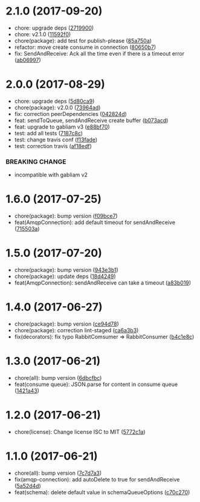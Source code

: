 <a name="2.1.0"></a>
# 2.1.0 (2017-09-20)

* chore: upgrade deps ([2719900](https://github.com/gabliam/amqp/commit/2719900))
* chore: v2.1.0 ([11592f0](https://github.com/gabliam/amqp/commit/11592f0))
* chore(package): add test for publish-please ([85a750a](https://github.com/gabliam/amqp/commit/85a750a))
* refactor: move create consume in connection ([80650b7](https://github.com/gabliam/amqp/commit/80650b7))
* fix: SendAndReceive: Ack all the time even if there is a timeout error ([ab06997](https://github.com/gabliam/amqp/commit/ab06997))



<a name="2.0.0"></a>
# 2.0.0 (2017-08-29)

* chore: upgrade deps ([5d80ca9](https://github.com/gabliam/amqp/commit/5d80ca9))
* chore(package): v2.0.0 ([73964ad](https://github.com/gabliam/amqp/commit/73964ad))
* fix: correction peerDependencies ([042824d](https://github.com/gabliam/amqp/commit/042824d))
* feat: sendToQueue, sendAndReceive create buffer ([b073acd](https://github.com/gabliam/amqp/commit/b073acd))
* feat: upgrade to gabliam v3 ([e88bf70](https://github.com/gabliam/amqp/commit/e88bf70))
* test: add all tests ([7187c8c](https://github.com/gabliam/amqp/commit/7187c8c))
* test: change travis conf ([f13fade](https://github.com/gabliam/amqp/commit/f13fade))
* test: correction travis ([af18edf](https://github.com/gabliam/amqp/commit/af18edf))


### BREAKING CHANGE

* incompatible with gabliam v2


<a name="1.6.0"></a>
# 1.6.0 (2017-07-25)

* chore(package): bump version ([f09bce7](https://github.com/gabliam/amqp/commit/f09bce7))
* feat(AmqpConnection): add default timeout for sendAndReceive ([715503a](https://github.com/gabliam/amqp/commit/715503a))



<a name="1.5.0"></a>
# 1.5.0 (2017-07-20)

* chore(package): bump version ([943e3b1](https://github.com/gabliam/amqp/commit/943e3b1))
* chore(package): update deps ([18d4249](https://github.com/gabliam/amqp/commit/18d4249))
* feat(AmqpConnection): sendAndReceive can take a timeout ([a83b019](https://github.com/gabliam/amqp/commit/a83b019))



<a name="1.4.0"></a>
# 1.4.0 (2017-06-27)

* chore(package): bump version ([ce94d78](https://github.com/gabliam/amqp/commit/ce94d78))
* chore(package): correction lint-staged ([ca6a3b3](https://github.com/gabliam/amqp/commit/ca6a3b3))
* fix(decorators): fix typo RabbitComsumer => RabbitConsumer ([b4c1e8c](https://github.com/gabliam/amqp/commit/b4c1e8c))



<a name="1.3.0"></a>
# 1.3.0 (2017-06-21)

* chore(all): bump version ([6dbcfbc](https://github.com/gabliam/amqp/commit/6dbcfbc))
* feat(consume queue): JSON.parse for content in consume queue ([1421a43](https://github.com/gabliam/amqp/commit/1421a43))



<a name="1.2.0"></a>
# 1.2.0 (2017-06-21)

* chore(license): Change license ISC to MIT ([5772c1a](https://github.com/gabliam/amqp/commit/5772c1a))



<a name="1.1.0"></a>
# 1.1.0 (2017-06-21)

* chore(all): bump version ([7c7d7a3](https://github.com/gabliam/amqp/commit/7c7d7a3))
* fix(amqp-connection): add autoDelete to true for sendAndReceive ([5a52d4d](https://github.com/gabliam/amqp/commit/5a52d4d))
* feat(schema): delete default value in schemaQueueOptions ([c70c270](https://github.com/gabliam/amqp/commit/c70c270))



